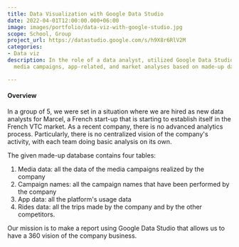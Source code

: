 ```yaml
---
title: Data Visualization with Google Data Studio
date: 2022-04-01T12:00:00.000+06:00
image: images/portfolio/data-viz-with-google-studio.jpg
scope: School, Group
project_url: https://datastudio.google.com/s/h9X8r6RlV2M
categories:
- Data viz
description: In the role of a data analyst, utilized Google Data Studio to perform
  media campaigns, app-related, and market analyses based on made-up data.

---
```

#### Overview

In a group of 5, we were set in a situation where we are hired as new data analysts for Marcel, a French start-up that is starting to establish itself in the French VTC market. As a recent company, there is no advanced analytics process. Particularly, there is no centralized vision of the company's activity, with each team doing basic analysis on its own.

The given made-up database contains four tables:

1. Media data: all the data of the media campaigns realized by the company
2. Campaign names: all the campaign names that have been performed by the company
3. App data: all the platform's usage data
4. Rides data: all the trips made by the company and by the other competitors.

Our mission is to make a report using Google Data Studio that allows us to have a 360 vision of the company business.